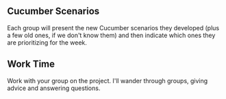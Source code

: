 Cucumber Scenarios
------------------

Each group will present the new Cucumber scenarios they developed
(plus a few old ones, if we don't know them) and then indicate which
ones they are prioritizing for the week.

Work Time
---------

Work with your group on the project.  I'll wander through groups, giving
advice and answering questions.

